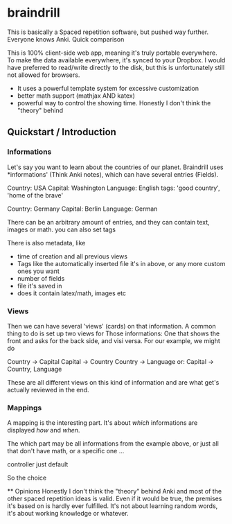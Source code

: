 braindrill
==========

This is basically a Spaced repetition software, but pushed way further. Everyone knows Anki. Quick comparison

This is 100% client-side web app, meaning it's truly portable everywhere. To make the data available everywhere, it's synced to your Dropbox. I would have preferred to read/write directly to the disk, but this is unfortunately still not allowed for browsers.

- It uses a powerful template system for excessive customization
- better math support (mathjax AND katex)
- powerful way to control the showing time. Honestly I don't think the "theory" behind 

## Quickstart / Introduction
### Informations
Let's say you want to learn about the countries of our planet. Braindrill uses *informations' (Think Anki notes), which can have several entries (Fields).

Country: USA
Capital: Washington
Language: English
tags: 'good country', 'home of the brave'

Country: Germany
Capital: Berlin
Language: German

There can be an arbitrary amount of entries, and they can contain text, images or math. you can also set tags

There is also metadata, like
- time of creation and all previous views
- Tags like the automatically inserted file it's in above, or any more custom ones you want
- number of fields
- file it's saved in
- does it contain latex/math, images etc

### Views
Then we can have several 'views' (cards) on that information. A common thing to do is set up two views for Those informations: One that shows the front and asks for the back side, and visi versa. For our example, we might do

Country -> Capital
Capital -> Country
Country -> Language
or: Capital -> Country, Language

These are all different views on this kind of information and are what get's actually reviewed in the end.

### Mappings
A mapping is the interesting part. It's about *which* informations are displayed *how* and *when*.

The which part may be all informations from the example above, or just all that don't have math, or a specific one ...

controller just default

So the choice 

** Opinions
Honestly I don't think the "theory" behind Anki and most of the other spaced repetition ideas is valid. Even if it would be true, the premises it's based on is hardly ever fulfilled. It's not about learning random words, it's about working knowledge or whatever. 

